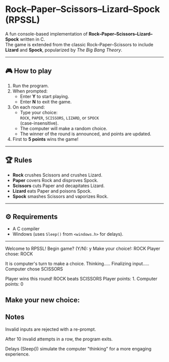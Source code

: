 # Rock–Paper–Scissors–Lizard–Spock (RPSSL)

A fun console-based implementation of **Rock–Paper–Scissors–Lizard–Spock** written in C.  
The game is extended from the classic Rock–Paper–Scissors to include **Lizard** and **Spock**, popularized by *The Big Bang Theory*.

---

## 🎮 How to play
1. Run the program.
2. When prompted:
   - Enter **Y** to start playing.
   - Enter **N** to exit the game.
3. On each round:
   - Type your choice:  
     `ROCK`, `PAPER`, `SCISSORS`, `LIZARD`, or `SPOCK`  
     (case-insensitive).
   - The computer will make a random choice.
   - The winner of the round is announced, and points are updated.
4. First to **5 points** wins the game!

---

## 🏆 Rules
- **Rock** crushes Scissors and crushes Lizard.  
- **Paper** covers Rock and disproves Spock.  
- **Scissors** cuts Paper and decapitates Lizard.  
- **Lizard** eats Paper and poisons Spock.  
- **Spock** smashes Scissors and vaporizes Rock.  

---

## ⚙️ Requirements
- A C compiler 
- Windows (uses `Sleep()` from `<windows.h>` for delays).  

---

Welcome to RPSSL! Begin game? (Y/N): y
Make your choice!: ROCK
Player chose: ROCK

It is computer's turn to make a choice.
Thinking.....
Finalizing input.....
Computer chose SCISSORS

Player wins this round! ROCK beats SCISSORS
Player points: 1. Computer points: 0

Make your new choice:
---
## Notes

Invalid inputs are rejected with a re-prompt.

After 10 invalid attempts in a row, the program exits.

Delays (Sleep()) simulate the computer "thinking" for a more engaging experience.
